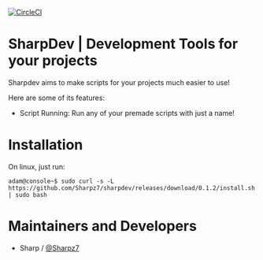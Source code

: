 [![CircleCI](https://circleci.com/gh/Sharpz7/sharpdev.svg?style=svg)](https://circleci.com/gh/Sharpz7/sharpdev)

SharpDev | Development Tools for your projects
===========

Sharpdev aims to make scripts for your projects much easier to use!

Here are some of its features:

- Script Running: Run any of your premade scripts with just a name!

Installation
===========
On linux, just run:
```console
adam@console~$ sudo curl -s -L https://github.com/Sharpz7/sharpdev/releases/download/0.1.2/install.sh | sudo bash
```

Maintainers and Developers
==========

-   Sharp / [@Sharpz7](https://github.com/Sharpz7)